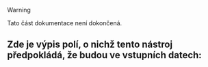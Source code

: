 > [!WARNING]
> Tato část dokumentace není dokončená.
> 
Zde je výpis polí, o nichž tento nástroj předpokládá, že budou ve vstupních datech:
-
